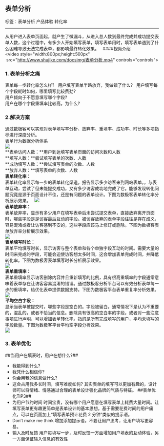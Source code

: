 ## 表单分析

标签：表单分析 产品体验 转化率

------

从用户进入表单页面起，就产生了微漏斗，从进入总人数到最终完成并成功提交表单人数，这个过程中，有多少人开始填写表单，填写表单用时，填写表单遇到了什么困难导致无法完成表单，都影响最终转化效果。  
####视频介绍  
<video style="width:800px;height:500px"  src="http://www.shujike.com/docsimg/表单分析.mp4" controls="controls"></video>
### 1. 表单分析之痛  
表单每一步转化率怎么样?  
用户填写表单半路放弃，我做错了什么?  
用户填写每个字段耗时如何，哪里填写比较费劲?  
用户倾向于不愿意填写哪个字段?  
用户在哪个字段重填率比较高，为什么?  
### 2.解决方案
通过数极客可以实现对表单填写率分析、放弃率、重填率、成功率、时长等多项指标进行深度分析。  
表单行为数据分析体系  
![](http://www.shujike.com/docsimg/指标体系.png)  
**表单访问人数：**用户到达填写表单页面的访问次数和人数  
**填写人数：**尝试填写表单的次数、人数  
**成功填写人数：**尝试填写表单的次数、人数  
**放弃人数：**填写表单的次数、人数  
**表单转化率：**  
表单转化率显示每一步的表单转化渠道。报告显示多少访客来到网站表单，，与表单互动，尝试了但未能提交成功，又有多少访客成功地完成了它。能够发现转化问题究竟是源于页面设计不佳，还是有问题的表单设计。下图为数极客表单转化率分析展示效果。  
![](http://www.shujike.com/docsimg/表单转化率.jpg)  
**表单放弃率：**  
表单放弃率，显示有多少用户在填写表单后未尝试提交表单，直接放弃离开页面时，哪些字段是是访客最后互动的字段。被访客放弃的表单字段往往是存在歧义，容易混淆或者让访客感到不安的，这些字段应该马上修订或删除。下图为数极客表单放弃率分析展示效果。  
![](http://www.shujike.com/docsimg/表单放弃率.jpg)  
**表单填写时长：**  
表单平均填写时长，显示访客与整个表单和各个单独字段互动的时间。需要大量的时间来完成的字段，可能会迫使访客想太多时间，这会增加表单完成时间，并降低转化率。下图为数极客表单填写时长分析展示效果。  
![](http://www.shujike.com/docsimg/表单填写时长.jpg)  
**表单重填率：**  
表单重填率显示访客删除内容并且重新填写的比例，具有很高重填率的字段通常意味着表单存在让访客容易混淆的错误。通过数极客分析平台可以有效分析表单每一步的重填率，给优化表单提供数据支持。下图为数极客平台表单重复率分析效果。  
![](http://www.shujike.com/docsimg/重填率.jpg)  
**平均空白字段：**  
显示当表单被提交时，哪些字段是空白的。字段被留白，通常情况下是认为不重要的，混乱的，或者不恰当的信息。删除具有很高的空白率的字段，或者对一些注意事项进行声明，可以增加表单转化率。指的是所有完成填写的用户，平均未填写的字段数量。下图为数极客平台平均空字段分析效果。  
![](http://www.shujike.com/docsimg/平均空白字段.jpg)  
### 3. 表单优化  
##当用户在填表时，用户在想什么?##  
* 我能得到什么?
* 我凭什么相信你?
* 你会用我的信息做什么?
* 这会占用我多长时间，填写难度如何?
其实表单的填写可以更加有趣的，设计师可以将情绪、情感通过合理的表单设计强化品牌的气质与特征。
##表单优化TIP3##
* 为用户节约时间
时间宝贵，没有哪个用户愿意在填写表单上耗费大量时间。让填写表单更有趣更简单是表单设计的基本思想。基于需要花费时间的用户痛点，可以在页面加上“填写表单预计花费 2 分钟”类似的提示语。
* Don’t make me think
增加添加提示语，不要让用户思考，让用户填写更容易。
* 输入及时反馈
用户每填写一步，及时反馈一方面增加用户填表的互动体验，另一方面保证输入信息的有效性
